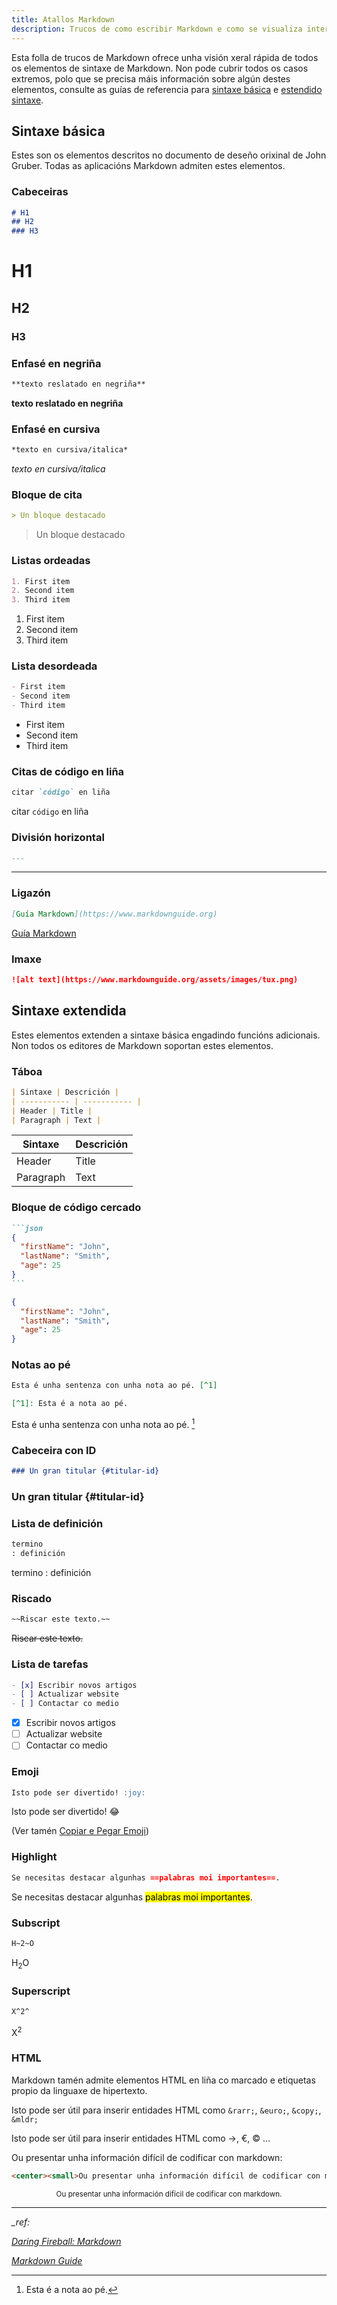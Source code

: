 ```yaml
---
title: Atallos Markdown
description: Trucos de como escribir Markdown e como se visualiza interpretado
---
```


Esta folla de trucos de Markdown ofrece unha visión xeral rápida de todos os elementos de sintaxe de Markdown. Non pode cubrir todos os casos extremos, polo que se precisa máis información sobre algún destes elementos, consulte as guías de referencia para [sintaxe básica](https://www.markdownguide.org/basic-syntax/) e [estendido sintaxe](https://www.markdownguide.org/extended-syntax/).

## Sintaxe básica

Estes son os elementos descritos no documento de deseño orixinal de John Gruber. Todas as aplicacións Markdown admiten estes elementos.

### Cabeceiras

```md
# H1
## H2
### H3
```

# H1

## H2

### H3

### Enfasé en negriña

```md
**texto reslatado en negriña**
```

**texto reslatado en negriña**

### Enfasé en cursiva

```md
*texto en cursiva/italica*
```

*texto en cursiva/italica*

### Bloque de cita

```md
> Un bloque destacado
```

> Un bloque destacado

### Listas ordeadas

```md
1. First item
2. Second item
3. Third item
```

1. First item
2. Second item
3. Third item

### Lista desordeada

```md
- First item
- Second item
- Third item
```

- First item
- Second item
- Third item

### Citas de código en liña

```md
citar `código` en liña
```

citar `código` en liña

### División horizontal

```md
---
```

---

### Ligazón

```md
[Guía Markdown](https://www.markdownguide.org)
```

[Guía Markdown](https://www.markdownguide.org)

### Imaxe

```md
![alt text](https://www.markdownguide.org/assets/images/tux.png)
```

<!--[alt text](https://www.markdownguide.org/assets/images/tux.png)-->

## Sintaxe extendida

Estes elementos extenden a sintaxe básica engadindo funcións adicionais. Non todos os editores de Markdown soportan estes elementos.

### Táboa

```md
| Sintaxe | Descrición |
| ----------- | ----------- |
| Header | Title |
| Paragraph | Text |
```

| Sintaxe | Descrición |
| ----------- | ----------- |
| Header | Title |
| Paragraph | Text |

### Bloque de código cercado

````md
```json
{
  "firstName": "John",
  "lastName": "Smith",
  "age": 25
}
```
````

```json
{
  "firstName": "John",
  "lastName": "Smith",
  "age": 25
}
```

### Notas ao pé

```md
Esta é unha sentenza con unha nota ao pé. [^1]

[^1]: Esta é a nota ao pé.
```

Esta é unha sentenza con unha nota ao pé. [^1]

[^1]: Esta é a nota ao pé.

### Cabeceira con ID

```md
### Un gran titular {#titular-id}
```

### Un gran titular {#titular-id}

### Lista de definición

```md
termino
: definición
```

termino
: definición

### Riscado

```md
~~Riscar este texto.~~
```

~~Riscar este texto.~~

### Lista de tarefas

```md
- [x] Escribir novos artigos
- [ ] Actualizar website
- [ ] Contactar co medio
```

- [x] Escribir novos artigos
- [ ] Actualizar website
- [ ] Contactar co medio

### Emoji

```md
Isto pode ser divertido! :joy:
```

Isto pode ser divertido! :joy:

(Ver tamén [Copiar e Pegar Emoji](https://www.markdownguide.org/extended-syntax/#copying-and-pasting-emoji))

### Highlight

```md
Se necesitas destacar algunhas ==palabras moi importantes==.
```

Se necesitas destacar algunhas <mark>palabras moi importantes</mark>.

### Subscript

```md
H~2~O
```

H<sub>2</sub>O

### Superscript

```md
X^2^
```

X<sup>2</sup>

### HTML

Markdown tamén admite elementos HTML en liña co marcado e etiquetas propio da linguaxe de hipertexto.

Isto pode ser útil para inserir entidades HTML como  `&rarr;`, `&euro;`,  `&copy;`, `&mldr;`

Isto pode ser útil para inserir entidades HTML como  &rarr;,  &euro;,  &copy; …

Ou presentar unha información difícil de codificar con markdown:

```html
<center><small>Ou presentar unha información difícil de codificar con markdown.</small></center>
```

<center><small>Ou presentar unha información difícil de codificar con markdown.</small></center>

---

*_ref:*

*[Daring Fireball: Markdown](https://daringfireball.net/projects/markdown/)*

*[Markdown Guide](https://www.markdownguide.org/)*
